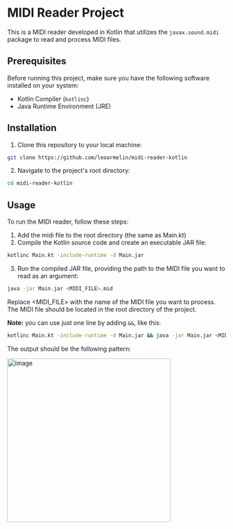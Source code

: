 # MIDI Reader Project

This is a MIDI reader developed in Kotlin that utilizes the `javax.sound.midi` package to read and process MIDI files.

## Prerequisites

Before running this project, make sure you have the following software installed on your system:

- Kotlin Compiler (`kotlinc`)
- Java Runtime Environment (JRE)

## Installation

1. Clone this repository to your local machine:

```bash
git clone https://github.com/leoarmelin/midi-reader-kotlin
```

2. Navigate to the project's root directory:
```bash
cd midi-reader-kotlin
```

## Usage
To run the MIDI reader, follow these steps:
1. Add the midi file to the root directory (the same as Main.kt)
2. Compile the Kotlin source code and create an executable JAR file:
```bash
kotlinc Main.kt -include-runtime -d Main.jar
```
3. Run the compiled JAR file, providing the path to the MIDI file you want to read as an argument:
```bash
java -jar Main.jar <MIDI_FILE>.mid
```
Replace <MIDI_FILE> with the name of the MIDI file you want to process. The MIDI file should be located in the root directory of the project.

**Note:** you can use just one line by adding `&&`, like this:
```bash
kotlinc Main.kt -include-runtime -d Main.jar && java -jar Main.jar <MIDI_FILE>.mid
```

The output should be the following pattern:

<img width="377" alt="image" src="https://github.com/leoarmelin/midi-reader-kotlin/assets/1687782/c65b0241-d5c7-4fc8-952e-d0af08e0ffb7">

